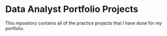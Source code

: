 # Data Analyst Portfolio Projects

This repository contains all of the practice projects that I have done for my portfolio.
